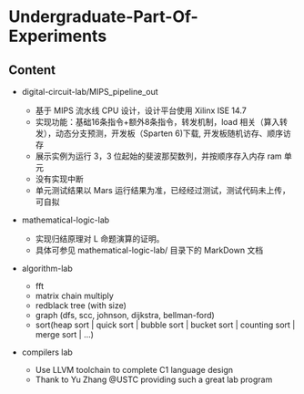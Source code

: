 # Undergraduate-Part-Of-Experiments

## Content

* digital-circuit-lab/MIPS\_pipeline\_out
  * 基于 MIPS 流水线 CPU 设计，设计平台使用 Xilinx ISE 14.7
  * 实现功能：基础16条指令+额外8条指令，转发机制，load 相关（算入转发），动态分支预测，开发板（Sparten 6)下载, 开发板随机访存、顺序访存
  * 展示实例为运行 3，3 位起始的斐波那契数列，并按顺序存入内存 ram 单元
  * 没有实现中断
  * 单元测试结果以 Mars 运行结果为准，已经经过测试，测试代码未上传，可自拟
  
* mathematical-logic-lab
  * 实现归结原理对 L 命题演算的证明。
  * 具体可参见 mathematical-logic-lab/ 目录下的 MarkDown 文档

* algorithm-lab
  * fft
  * matrix chain multiply
  * redblack tree (with size)
  * graph (dfs, scc, johnson, dijkstra, bellman-ford)
  * sort(heap sort | quick sort | bubble sort | bucket sort | counting sort | merge sort | ...)

* compilers lab
  * Use LLVM toolchain to complete C1 language design
  * Thank to Yu Zhang @USTC providing such a great lab program
